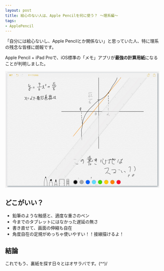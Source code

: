 ```yaml
---
layout: post
title: 絵心のない人は、Apple Pencilを何に使う？ 〜理系編〜
tags:
- ApplePencil
---
```


「自分には絵心ないし、Apple Pencilとか関係ない」と思っていた人、特に理系の残念な皆様に朗報です。

Apple Pencil + iPad Proで、iOS標準の「メモ」アプリが**最強の計算用紙**になることが判明しました。

[![計算用紙！][1]][1]

  [1]: /images/CalcPaper_by_ApplePencil.jpg

## どこがいい？

 - 鉛筆のような触感と、適度な重さのペン
 - 今までのタブレットにはなかった遅延の無さ
 - 書き直せて、画面の伸縮も自在
 - 角度自在の定規がめっちゃ使いやすい！！接線描けるよ！

## 結論

これでもう、裏紙を探す日々とはオサラバです。(^^)/